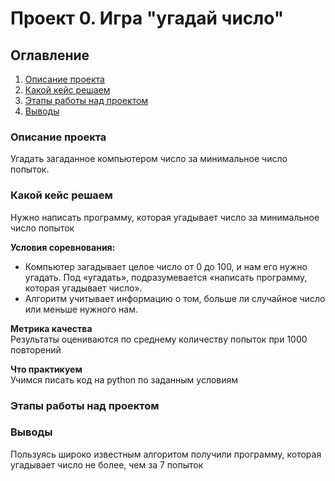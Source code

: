 # Проект 0. Игра "угадай число"
## Оглавление
1. [Описание проекта](#описание-проекта)
2. [Какой кейс решаем](#какой-кейс-решаем)
3. [Этапы работы над проектом](#этапы-работы-над-проектом)
4. [Выводы](#выводы)


### Описание проекта
Угадать загаданное компьютером число за минимальное число попыток.

### Какой кейс решаем
Нужно написать программу, которая угадывает число за минимальное число попыток

**Условия соревнования:**  
- Компьютер загадывает целое число от 0 до 100, и нам его нужно угадать. Под «угадать», подразумевается «написать программу, которая угадывает число».
- Алгоритм учитывает информацию о том, больше ли случайное число или меньше нужного нам.

**Метрика качества**     
Результаты оцениваются по среднему количеству попыток при 1000 повторений

**Что практикуем**     
Учимся писать код на python по заданным условиям

### Этапы работы над проектом


### Выводы
Пользуясь широко известным алгоритом получили программу, которая угадывает число не более, чем за 7 попыток

